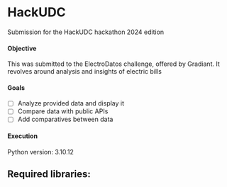 # HackUDC
Submission for the HackUDC hackathon 2024 edition

#### Objective
This was submitted to the ElectroDatos challenge, offered by Gradiant. It revolves around analysis and insights of electric bills

#### Goals
- [ ] Analyze provided data and display it
- [ ] Compare data with public APIs
- [ ] Add comparatives between data

#### Execution
Python version:
3.10.12

Required libraries:
- 
